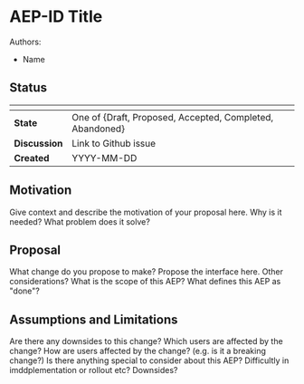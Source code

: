 # AEP-ID Title

Authors:
* Name <email>


## Status

| <!-- -->       |  <!-- -->                                                 |
| -------------- | --------------------------------------------------------- |
| **State**      | One of {Draft, Proposed, Accepted, Completed, Abandoned}  |
| **Discussion** | Link to Github issue                                      |
| **Created**    | YYYY-MM-DD                                                |


## Motivation

Give context and describe the motivation of your proposal here.
Why is it needed?
What problem does it solve?


## Proposal

What change do you propose to make?
Propose the interface here.
Other considerations?
What is the scope of this AEP? 
What defines this AEP as "done"?


## Assumptions and Limitations

Are there any downsides to this change?
Which users are affected by the change?
How are users affected by the change? (e.g. is it a breaking change?)
Is there anything special to consider about this AEP?
Difficultly in imddplementation or rollout etc? 
Downsides?
